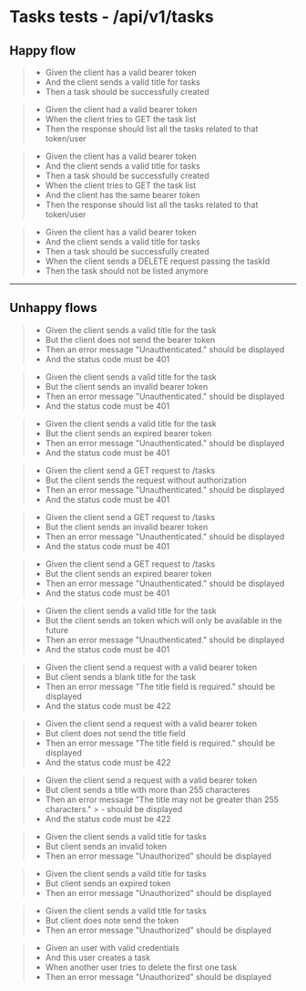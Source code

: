 # Tasks tests - /api/v1/tasks

## Happy flow

> - Given the client has a valid bearer token
> - And the client sends a valid title for tasks
> - Then a task should be successfully created

> - Given the client had a valid bearer token
> - When the client tries to GET the task list
> - Then the response should list all the tasks related to that token/user

> - Given the client has a valid bearer token
> - And the client sends a valid title for tasks
> - Then a task should be successfully created
> - When the client tries to GET the task list
> - And the client has the same bearer token
> - Then the response should list all the tasks related to that token/user

> - Given the client has a valid bearer token
> - And the client sends a valid title for tasks
> - Then a task should be successfully created
> - When the client sends a DELETE request passing the taskId
> - Then the task should not be listed anymore

---

## Unhappy flows

> - Given the client sends a valid title for the task
> - But the client does not send the bearer token
> - Then an error message "Unauthenticated." should be displayed
> - And the status code must be 401

> - Given the client sends a valid title for the task
> - But the client sends an invalid bearer token
> - Then an error message "Unauthenticated." should be displayed
> - And the status code must be 401

> - Given the client sends a valid title for the task
> - But the client sends an expired bearer token
> - Then an error message "Unauthenticated." should be displayed
> - And the status code must be 401

> - Given the client send a GET request to /tasks
> - But the client sends the request without authorization
> - Then an error message "Unauthenticated." should be displayed
> - And the status code must be 401


> - Given the client send a GET request to /tasks
> - But the client sends an invalid bearer token
> - Then an error message "Unauthenticated." should be displayed
> - And the status code must be 401


> - Given the client send a GET request to /tasks
> - But the client sends an expired bearer token
> - Then an error message "Unauthenticated." should be displayed
> - And the status code must be 401

> - Given the client sends a valid title for the task
> - But the client sends an token which will only be available in the future
> - Then an error message "Unauthenticated." should be displayed
> - And the status code must be 401

> - Given the client send a request with a valid bearer token
> - But client sends a blank title for the task
> - Then an error message "The title field is required." should be displayed
> - And the status code must be 422

> - Given the client send a request with a valid bearer token
> - But client does not send the title field
> - Then an error message "The title field is required." should be displayed
> - And the status code must be 422

> - Given the client send a request with a valid bearer token
> - But client sends a title with more than 255 characteres
> - Then an error message "The title may not be greater than 255 characters." > - should be displayed
> - And the status code must be 422

> - Given the client sends a valid title for tasks
> - But client sends an invalid token
> - Then an error message "Unauthorized" should be displayed

> - Given the client sends a valid title for tasks
> - But client sends an expired token
> - Then an error message "Unauthorized" should be displayed

> - Given the client sends a valid title for tasks
> - But client does note send the token
> - Then an error message "Unauthorized" should be displayed

> - Given an user with valid credentials
> - And this user creates a task
> - When another user tries to delete the first one task
> - Then an error message "Unauthorized" should be displayed